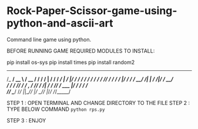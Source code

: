 # Rock-Paper-Scissor-game-using-python-and-ascii-art
Command line game using python.


BEFORE RUNNING GAME REQUIRED MODULES TO INSTALL:

pip install os-sys
pip install times
pip install random2


  __________     ____  __  ___   __   _________    __  _________
 /_  __/ __ \   / __ \/ / / / | / /  / ____/   |  /  |/  / ____/
  / / / / / /  / /_/ / / / /  |/ /  / / __/ /| | / /|_/ / __/   
 / / / /_/ /  / _, _/ /_/ / /|  /  / /_/ / ___ |/ /  / / /___   
/_/  \____/  /_/ |_|\____/_/ |_/   \____/_/  |_/_/  /_/_____/   
                                                                
   
   
   
   STEP 1 : OPEN TERMINAL AND CHANGE DIRECTORY TO THE FILE 
   STEP 2 : TYPE BELOW COMMAND
            `python rps.py`
  
   STEP 3 : ENJOY
                                                                                         



